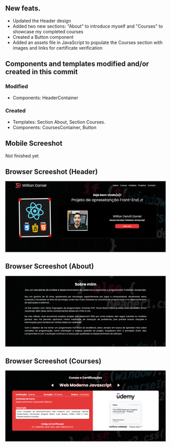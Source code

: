 ## New feats.

- Updated the Header design
- Added two new sections: "About" to introduce myself and "Courses" to showcase my completed courses
- Created a Button component 
- Added an assets file in JavaScript to populate the Courses section with images and links for certificate verification

## Components and templates modified and/or created in this commit

### Modified
- Components: HeaderContainer

### Created
- Templates: Section About, Section Courses.
- Components: CoursesContainer, Button

## Mobile Screeshot

Not finished yet

## Browser Screeshot (Header)
![Browser](./screenshots/screenshot-commit-6.1.png)

## Browser Screeshot (About)
![Browser](./screenshots/screenshot-commit-6.2.png)

## Browser Screeshot (Courses)
![Browser](./screenshots/screenshot-commit-6.3.png)